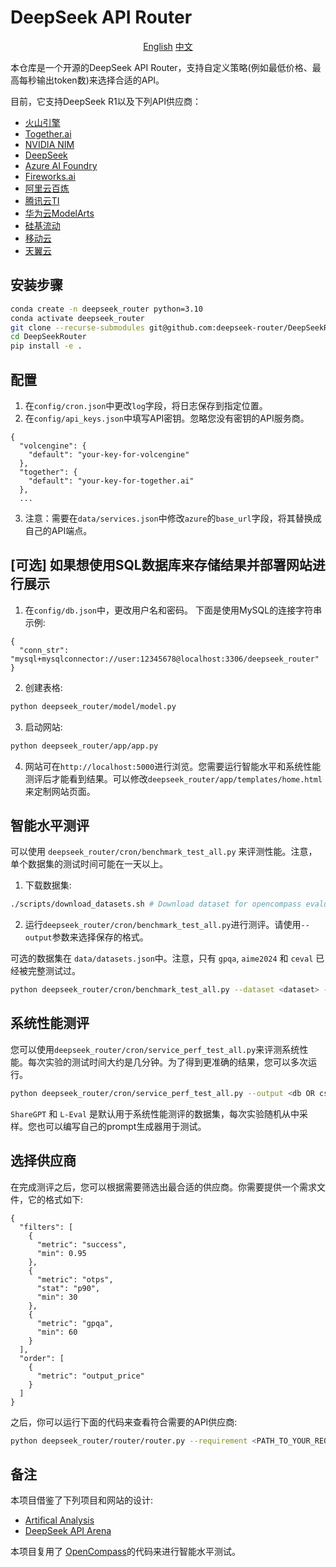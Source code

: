 # DeepSeek API Router

<p align="center">
   <a href="https://github.com/llm-router/DeepSeekRouter/blob/main/README.md">English</a> <a href="https://github.com/deepseek-router/DeepSeekRouter/blob/main/README-zh.md">中文</a>
</p>

本仓库是一个开源的DeepSeek API Router，支持自定义策略(例如最低价格、最高每秒输出token数)来选择合适的API。

目前，它支持DeepSeek R1以及下列API供应商：
- [火山引擎](https://www.volcengine.com/)
- [Together.ai](https://www.together.ai/)
- [NVIDIA NIM](https://www.nvidia.com/en-us/ai/)
- [DeepSeek](https://www.deepseek.com/)
- [Azure AI Foundry](https://ai.azure.com/)
- [Fireworks.ai](https://fireworks.ai/)
- [阿里云百炼](https://www.aliyun.com/product/bailian)
- [腾讯云TI](https://cloud.tencent.com/product/ti)
- [华为云ModelArts](https://www.huaweicloud.com/product/modelarts/studio.html)
- [硅基流动](https://siliconflow.cn/)
- [移动云](https://ecloud.10086.cn/portal)
- [天翼云](https://www.ctyun.cn/act/xirang/deepseek)

## 安装步骤

```bash
conda create -n deepseek_router python=3.10
conda activate deepseek_router
git clone --recurse-submodules git@github.com:deepseek-router/DeepSeekRouter.git
cd DeepSeekRouter
pip install -e .
```

## 配置

1. 在`config/cron.json`中更改`log`字段，将日志保存到指定位置。
2. 在`config/api_keys.json`中填写API密钥。忽略您没有密钥的API服务商。
```
{
  "volcengine": {
    "default": "your-key-for-volcengine"
  },
  "together": {
    "default": "your-key-for-together.ai"
  },
  ...
```
3. 注意：需要在`data/services.json`中修改`azure`的`base_url`字段，将其替换成自己的API端点。

## [可选] 如果想使用SQL数据库来存储结果并部署网站进行展示

1. 在`config/db.json`中，更改用户名和密码。 下面是使用MySQL的连接字符串示例:
```
{
  "conn_str": "mysql+mysqlconnector://user:12345678@localhost:3306/deepseek_router"
}
```

2. 创建表格:
```bash
python deepseek_router/model/model.py
```

3. 启动网站:
```bash
python deepseek_router/app/app.py
```

4. 网站可在`http://localhost:5000`进行浏览。您需要运行智能水平和系统性能测评后才能看到结果。可以修改`deepseek_router/app/templates/home.html`来定制网站页面。

## 智能水平测评

可以使用 `deepseek_router/cron/benchmark_test_all.py` 来评测性能。注意，单个数据集的测试时间可能在一天以上。

1. 下载数据集:
```bash
./scripts/download_datasets.sh # Download dataset for opencompass evaluate
```

2. 运行`deepseek_router/cron/benchmark_test_all.py`进行测评。请使用`--output`参数来选择保存的格式。

可选的数据集在 `data/datasets.json`中。注意，只有 `gpqa`, `aime2024` 和 `ceval` 已经被完整测试过。

```bash
python deepseek_router/cron/benchmark_test_all.py --dataset <dataset> --output <db OR csv OR both> # run dataset for all providers
```

## 系统性能测评

您可以使用`deepseek_router/cron/service_perf_test_all.py`来评测系统性能。每次实验的测试时间大约是几分钟。为了得到更准确的结果，您可以多次运行。

```bash
python deepseek_router/cron/service_perf_test_all.py --output <db OR csv OR both>
```

`ShareGPT` 和 `L-Eval` 是默认用于系统性能测评的数据集，每次实验随机从中采样。您也可以编写自己的prompt生成器用于测试。

## 选择供应商

在完成测评之后，您可以根据需要筛选出最合适的供应商。你需要提供一个需求文件，它的格式如下:
```
{
  "filters": [
    {
      "metric": "success",
      "min": 0.95
    },
    {
      "metric": "otps",
      "stat": "p90",
      "min": 30
    },
    {
      "metric": "gpqa",
      "min": 60
    }
  ],
  "order": [
    {
      "metric": "output_price"
    }
  ]
}
```

之后，你可以运行下面的代码来查看符合需要的API供应商:
```Bash
python deepseek_router/router/router.py --requirement <PATH_TO_YOUR_REQUIREMENT_FILE>
```

## 备注
本项目借鉴了下列项目和网站的设计:
- [Artifical Analysis](https://artificialanalysis.ai/)
- [DeepSeek API Arena](https://deepseek.ai-infra.fun/)

本项目复用了 [OpenCompass](https://github.com/open-compass/opencompass)的代码来进行智能水平测试。
